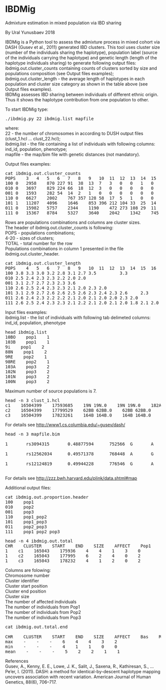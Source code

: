 # IBDMig
Admixture estimation in mixed population via IBD sharing

By Ural Yunusbaev 2018

IBDMig is a Python tool to assess the admixture process in mixed cohort via DASH (Gusev et al., 2011) generated IBD clusters. This tool uses  cluster size (number of the individuals sharing the haplotype), population label (source of the individuals carrying the haplotype) and genetic length (length of the haplotype individuals sharing) to generate following output files:<br>
ibdmig.out.cluster_counts containing counts of clusters sorted by size and populations composition (see Output files examples);<br>
ibdmig.out.cluster_length - the average length of haplotypes in each population and cluster size category as shown in the table above (see Output files examples).<br>
IBDMig assesses IBD sharing between individuals of different ethnic origin. Thus it shows the haplotype contribution from one population to other.

To start IBDMig type:
<pre>./ibdmig.py 22 ibdmig.list mapfile</pre>
where:<br>
22 - the number of chromosomes in according to DUSH output files (clust_1.hcl ... clust_22.hcl);<br>
ibdmig.list - the file containing a list of individuals with following columns: ind_id, population, phenotype;<br>
mapfile - the map/bim file with genetic distances (not mandatory).<br>

Output files examples:
<pre>
cat ibdmig.out.cluster_counts
POPS	3	4	5	6	7	8	9	10	11	12	13	14	15	16	17	20	TOTAL
100	0	2958	870	227	91	38	13	7	3	0	0	1	0	0	0	0	4208
010	0	3697	829	224	66	18	12	3	0	0	0	0	0	0	0	0	4849
001	0	1593	282	54	14	2	1	0	0	0	0	0	0	0	0	0	1946
110	0	6627	2002	767	357	128	58	17	5	1	0	0	0	0	0	0	9962
101	1	11207	4096	1646	853	396	212	104	33	25	14	4	0	1	0	0	18592
011	0	15982	5757	2344	1190	472	273	108	29	11	6	2	1	0	0	0	26175
111	0	15367	8784	5327	3640	2042	1342	745	346	158	74	39	11	2	1	1	37879
</pre>
Rows are populations combinations and columns are cluster sizes.<br>
The header of ibdmig.out.cluster_counts is following: <br>
POPS - populations combinations;<br>
4-20 - sizes of clusters;<br>
TOTAL - total number for the row<br>
Populations combinations in column 1 presented in the file ibdmig.out.cluster_header.<br>

<pre>
cat ibdmig.out.cluster_length
POPS	4	5	6	7	8	9	10	11	12	13	14	15	16	17	20	TOTAL
100	3.8	3.3	3.0	3.2	2.8	3.1	2.7	3.5			3.3					3.6
010	2.5	2.4	2.3	2.3	2.2	2.0	2.0									2.5
001	3.1	2.7	2.7	2.3	2.3	3.6										3.0
110	2.6	2.5	2.4	2.3	2.3	2.1	2.0	2.3	2.0							2.5
101	3.1	2.9	2.7	2.6	2.6	2.5	2.6	2.3	2.4	2.3	2.6		2.3			3.0
011	2.6	2.4	2.3	2.2	2.2	2.1	2.0	2.1	2.0	2.0	2.3	2.0				2.5
111	2.6	2.5	2.4	2.3	2.3	2.1	2.2	2.1	2.0	2.1	2.0	1.8	2.1	2.0	2.1	2.5
</pre>

Input files examples:<br>
ibdmig.list - the list of individuals with following tab delimeted columns: ind_id, population, phenotype<br>
<pre>
head ibdmig.list
10BO    pop1    1
103B    pop1    1
9i    pop1    2
88N    pop1    2
9RE    pop2    1
98RE    pop2    1
103A    pop3    2
102N    pop3    2
101N    pop3    2
100N    pop3    2
</pre>
Maximum number of source populations is 7.

<pre>
head -n 3 clust_1.hcl
c1    16504399    17593685    19N 19N.0    19N 19N.0    182A 182A.0    182A 182A.0    66i 66i.1    66i 66i.1    153A 153A.1    153A 153A.1
c2    16504399    17799529    62BB 62BB.0    62BB 62BB.0    55k 55k.0    55k 55k.0    190k 190k.0    190k 190k.0    51A 51A.1    51A 51A.1
c3    16504399    17823261    164B 164B.0    164B 164B.0    38BO 38BO.1    38BO 38BO.1    36i 36i.1    36i 36i.1    100k 100k.1    100k 100k.1
</pre>
For details see http://www1.cs.columbia.edu/~gusev/dash/

<pre>
head -n 3 mapfile.bim<br>
1       rs3094315       0.48877594      752566  G       A<br>
1       rs12562034      0.49571378      768448  A       G<br>
1       rs12124819      0.49944228      776546  G       A<br>
</pre>
For details see http://zzz.bwh.harvard.edu/plink/data.shtml#map

Additional output files:

<pre>
cat ibdmig.out.proportion.header
100    pop1
010    pop2
001    pop3
110    pop1_pop2
101    pop1_pop3
011    pop2_pop3
111    pop1_pop2_pop3
</pre>

<pre>
head -n 4 ibdmig.out.total
CHR    CLUSTER    START    END    SIZE    AFFECT    Pop1    Pop2    Pop3
1    c1    165043    175936    4    4    1    3    0
1    c2    165043    177995    6    2    4    0    2
1    c3    165043    178232    4    1    2    0    2
</pre>
Columns are folowing:<br>
Chromosome number<br>
Cluster identifier<br>
Cluster start position<br>
Cluster end position<br>
Cluster size<br>
The number of affected individuals<br>
The number of individuals from Pop1<br>
The number of individuals from Pop2<br>
The number of individuals from Pop3<br>

<pre>
cat ibdmig.out.total.end<br>
CHR    CLUSTER    START    END    SIZE    AFFECT    Bas    Rus    Tat
max    -    -    -    6    4    4    3    2
min    -    -    -    4    1    1    0    0
mean    -    -    -    5    2    2    1    1
</pre>

References<br>
Gusev, A., Kenny, E. E., Lowe, J. K., Salit, J., Saxena, R., Kathiresan, S., … Pe’er, I. (2011). DASH: a method for identical-by-descent haplotype mapping uncovers association with recent variation. American Journal of Human Genetics, 88(6), 706–717.
